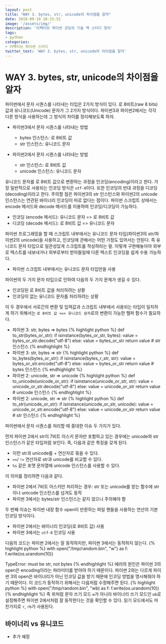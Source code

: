 ```yaml
---
layout: post
title: "WAY 3. bytes, str, unicode의 차이점을 알자"
date: 2018-09-10 10:15:52
image: '/assets/img/'
description: '이펙티브 파이썬 코딩의 기술 책 스터디 정리'
tags:
- python
categories:
- 이펙티브 파이썬 스터디
twitter_text: 'WAY 3. bytes, str, unicode의 차이점을 알자'
---
```


# WAY 3. bytes, str, unicode의 차이점을 알자
파이썬에서 문자 시퀀스를 나타내는 타입은 2가지 방식이 있다. 로 8비트(raw 8 bits) 값과 유니코드(Unicode) 문자가 그 2가지 방식이다. 파이썬3과 파이썬2에서는 각각 다른 방식을 사용하는데 그 방식의 차이를 정리해보도록 하자.

- 파이썬3에서 문자 시퀀스를 나타내는 방법
    - bytes 인스턴스: 로 8비트 값
    - str 인스턴스: 유니코드 문자

- 파이썬2에서 문자 시퀀스를 나타내는 방법
    - str 인스턴스: 로 8비트 값
    - unicode 인스턴스: 유니코드 문자

유니코드 문자를 로 8비트 값으로 변환하는 과정을 인코딩(encoding)이라고 한다. 가장 일반적으로 사용되는 인코딩 방식은 `utf-8`이다. 또한 인코딩의 반대 과정을 디코딩(decoding)이라고 한다. 주의할 점은 파이썬3의 str 인스턴스와 파이썬2의 unicode 인스턴스는 연관된 바이너리 인코딩이 따로 없다는 점이다. 파이썬 스크립트 상에서는 encode 메서드와 decode 메서드를 이용하여 인코딩/디코딩이 가능하다.
- 인코딩 (encode 메서드): 유니코드 문자 => 로 8비트 값
- 디코딩 (decode 메서드): 로 8비트 값 => 유니코드 문자

파이썬 프로그래밍을 할 때 스크립트 내부에서는 유니코드 문자 타입(파이썬3의 str/파이썬2의 unicode)을 사용하고, 인코딩에 관해서는 어떤 가정도 있어서는 안된다. 즉 유니코드 문자 타입으로 일관성있게 스크립트를 작성하라는 말. 이렇게 구현해놓아야 외부로 텍스트를 내보내거나 외부로부터 받아들일때 다른 텍스트 인코딩을 쉽게 수용 가능하다.
- 파이썬 스크립트 내부에서는 유니코드 문자 타입만을 사용

파이썬의 두 가지 문자 타입으로 인하여 다음의 두 가지 문제가 생길 수 있다.
- 인코딩된 로 8비트 값을 처리하려는 상황
- 인코딩이 없는 유니코드 문자를 처리하려는 상황

이 두 경우에서 서로간의 변환 및 입력값과 스크립트 내부에서 사용되는 타입이 일치하게 하기 위해서는 `로 8비트 값 <=> 유니코드 문자`로의 변환이 가능한 헬퍼 함수가 필요하다.

- 파이썬 3: str, bytes => bytes
{% highlight python %}
def to_str(bytes_or_str):
    if isinstance(bytes_or_str, bytes):
        value = bytes_or_str.decode("utf-8")
    else:
        value = bytes_or_str
    return value  # str 인스턴스
{% endhighlight %}
- 파이썬 3: str, bytes => str
{% highlight python %}
def to_bytes(bytes_or_str):
    if isinstance(bytes_r_str, str):
        value = bytes_or_str.encode("utf-8")
    else:
        value = bytes_or_str
    return value  # bytes 인스턴스
{% endhighlight %}
- 파이썬 2: unicode, str => unicode
{% highlight python %}
def to_unicode(unicode_or_str):
    if isinstance(unicode_or_str, str):
        value = unicode_or_str.decode("utf-8")
    else:
        value = unicode_or_str
    return value  # unicode 인스턴스
{% endhighlight %}
- 파이썬 2: unicode, str => str
{% highlight python %}
def to_str(unicode_or_str):
    if isinstance(unicode_or_str, unicode):
        value = unicode_or_str.encode("utf-8")
    else:
        value = unicode_or_str
    return value  # str 인스턴스
{% endhighlight %}

파이썬에서 문자 시퀀스를 처리할 때 중대한 이슈 두 가지가 있다.

먼저 파이썬 2에서 str이 7비트 아스키 문자만 포함하고 있는 경우에는 unicode와 str 인스턴스가 같은 타입처럼 보인다. 즉, 다음과 같은 특징을 갖게 된다.
- 이런 str과 unicode를 + 연산자로 묶을 수 있다.
- `==`/ `!=` 연산자로 str과 unicode를 비교할 수 있다.
- `%s` 같은 포맷 문자열에 unicode 인스턴스를 사용할 수 있다.

이 의미를 정리하면 다음과 같다.
- 파이썬 2에서 7비트 아스키만 처리하는 경우: str 또는 unicode를 받는 함수에 str이나 unicode 인스턴스를 넘겨도 동작
- 파이썬 3에서는 bytes/str 인스턴스는 같지 않으니 주의해야 함

두 번째 이슈는 파이썬 내장 함수 open이 반환하는 파일 핸들을 사용하는 연산의 기본 인코딩 방식이다.
- 파이썬 2에서는 바이너리 인코딩(로 8비트 값) 사용
- 파이썬 3에서는 `utf-8` 인코딩 사용

다음의 코드는 파이썬 2에서는 잘 동작하지만, 파이썬 3에서는 동작하지 않는다.
{% highlight python %}
with open("/tmp/random.bin", "w") as f:
    f.write(os.urandom(10))

>>>
TypeError: must be str, not bytes
{% endhighlight %}
에러의 원인은 파이썬 3의 open은 encoding이라는 파라미터를 받아야 하기 때문이다. 파이썬 2와는 다르게 파이썬 3의 open은 바이너리가 아닌 인코딩 값을 받기 때문에 인코딩 방법을 명시해줘야 하기 때문이다. 이 코드가 동작하기 위해서는 다음처럼 수정해주면 된다.
{% highlight python %}
with open("/tmp/random.bin", "wb) as f:
    f.write(os.urandom(10))
{% endhighlight %}
즉 위처럼 문자 쓰기 모드 `w`가 아니라 바이너리 쓰기 모드인 `wb`로 설정해주면 파이썬 2에서처럼 잘 동작한다는 것을 확인할 수 있다. 읽기 모드에서도 마찬가지로 `r`, `rb`가 사용된다.

## 바이너리 vs 유니코드
- 추가 예정
